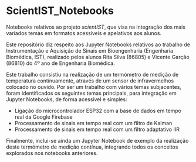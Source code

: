 # ScientIST_Notebooks

Notebooks relativos ao projeto _scientIST_, que visa na integração dos mais variados temas em formatos acessíveis e apelativos aos alunos. 

Este repositório diz respeito aos Jupyter Notebooks relativos ao trabalho de Instrumentação e Aquisição de Sinais em Bioengenharia (Engenharia Biomédica, IST), realizado pelos alunos Rita Silva (86805) e Vicente Garção (86810) do 4º ano de Engenharia Biomédica. 

Este trabalho consistiu na realização de um termómetro de medição de temperatura contínuamente, através de um sensor de infravermelhos colocado no ouvido. Por ser um trabalho com vários temas subjacentes, foram identificados os seguintes temas principais, para integração em Jupyter Notebooks, de forma acessível e simples:

* Ligação do microcontrolador ESP32 com a base de dados em tempo real da Google Firebase
* Processamento de sinais em tempo real com um filtro de Kalman
* Processamento de sinais em tempo real com um filtro adaptativo IIR

Finalmente, inclui-se ainda um Jupyter Notebook de exemplo da realização deste termómetro de medição contínua, integrando todos os conceitos explorados nos notebooks anteriores.
